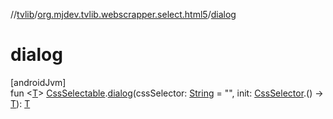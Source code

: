 //[tvlib](../../index.md)/[org.mjdev.tvlib.webscrapper.select.html5](index.md)/[dialog](dialog.md)

# dialog

[androidJvm]\
fun &lt;[T](dialog.md)&gt; [CssSelectable](../org.mjdev.tvlib.webscrapper.select/-css-selectable/index.md).[dialog](dialog.md)(cssSelector: [String](https://kotlinlang.org/api/latest/jvm/stdlib/kotlin/-string/index.html) = &quot;&quot;, init: [CssSelector](../org.mjdev.tvlib.webscrapper.select/-css-selector/index.md).() -&gt; [T](dialog.md)): [T](dialog.md)
